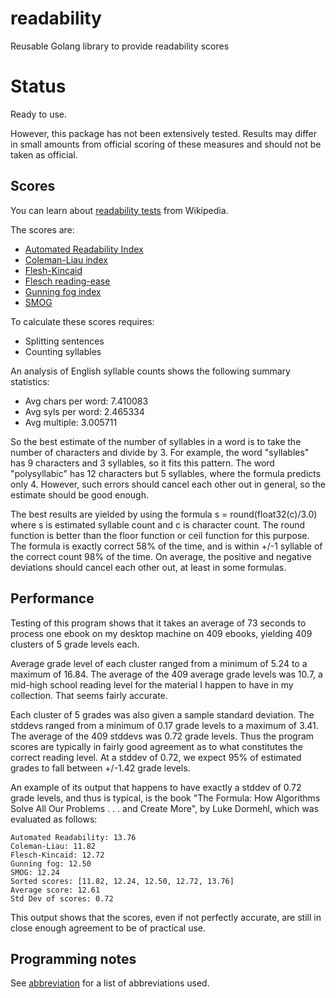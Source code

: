 # readability
Reusable Golang library to provide readability scores

# Status
Ready to use.

However, this package has not been extensively tested. Results may differ in small amounts from official scoring of
these measures and should not be taken as official.

## Scores
You can learn about [readability tests](https://en.wikipedia.org/wiki/Readability_test) from Wikipedia.

The scores are:
* [Automated Readability Index](https://en.wikipedia.org/wiki/Automated_Readability_Index)
* [Coleman-Liau index](https://en.wikipedia.org/w/index.php?title=Coleman-Liau_Index)
* [Flesh-Kincaid](https://en.wikipedia.org/w/index.php?title=Flesch-Kincaid)
* [Flesch reading-ease](https://en.wikipedia.org/wiki/Flesch–Kincaid_readability_tests#Flesch_reading_ease)
* [Gunning fog index](https://en.wikipedia.org/wiki/Gunning_fog_index)
* [SMOG](https://en.wikipedia.org/wiki/SMOG)

To calculate these scores requires:
* Splitting sentences
* Counting syllables

An analysis of English syllable counts shows the following summary statistics:
* Avg chars per word: 7.410083
* Avg syls per word: 2.465334
* Avg multiple: 3.005711

So the best estimate of the number of syllables in a word is to take the number of characters and divide by 3. For
example, the word "syllables" has 9 characters and 3 syllables, so it fits this pattern. The word "polysyllabic" has 12
characters but 5 syllables, where the formula predicts only 4. However, such errors should cancel each other out in
general, so the estimate should be good enough.

The best results are yielded by using the formula s = round(float32(c)/3.0) where s is estimated syllable count and c
is character count. The round function is better than the floor function or ceil function for this purpose. The formula
is exactly correct 58% of the time, and is within +/-1 syllable of the correct count 98% of the time. On average, the
positive and negative deviations should cancel each other out, at least in some formulas.

## Performance
Testing of this program shows that it takes an average of 73 seconds to process one ebook on my desktop machine on 409
ebooks, yielding 409 clusters of 5 grade levels each.

Average grade level of each cluster ranged from a minimum of 5.24 to a maximum of 16.84. The average of the 409 average
grade levels was 10.7, a mid-high school reading level for the material I happen to have in my collection. That seems
fairly accurate.

Each cluster of 5 grades was also given a sample standard deviation. The stddevs ranged from a minimum of 0.17 grade
levels to a maximum of 3.41. The average of the 409 stddevs was 0.72 grade levels. Thus the program scores are
typically in fairly good agreement as to what constitutes the correct reading level. At a stddev of 0.72, we expect 95%
of estimated grades to fall between +/-1.42 grade levels.

An example of its output that happens to have exactly a stddev of 0.72 grade levels, and thus is typical, is the book
"The Formula: How Algorithms Solve All Our Problems . . . and Create More", by Luke Dormehl, which was evaluated as
follows:

    Automated Readability: 13.76
    Coleman-Liau: 11.82
    Flesch-Kincaid: 12.72
    Gunning fog: 12.50
    SMOG: 12.24
    Sorted scores: [11.82, 12.24, 12.50, 12.72, 13.76]
    Average score: 12.61
    Std Dev of scores: 0.72

This output shows that the scores, even if not perfectly accurate, are still in close enough agreement to be of
practical use.

## Programming notes
See [abbreviation](https://www.github.com/BluntSporks/abbreviation) for a list of abbreviations used.
